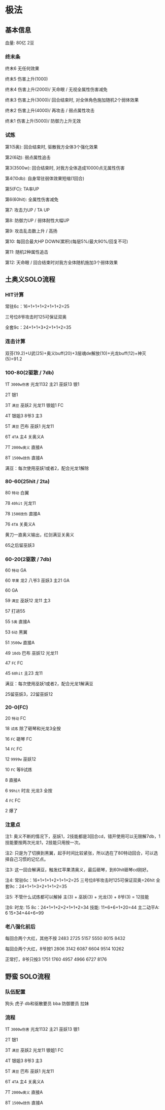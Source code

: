 # 极法

## 基本信息

血量: 80亿 2豆

### 终末条

终末6 无任何效果

终末5 伤害上升(1000)

终末4 伤害上升(2000)/ 天命眼 / 无视全属性伤害减免

终末3 伤害上升(3000)/ 回合结束时, 对全体角色施加随机2个弱体效果

终末2 伤害上升(4000)/ 再攻击 / 弱点属性攻击

终末1 伤害上升(5000)/ 防御力上升无效

### 试炼

第1(5奥): 回合结束时, 驱散我方全体3个强化效果

第2(6动): 弱点属性追击

第3(3500w): 回合结束时, 对我方全体造成10000点无属性伤害

第4(10db): 自身常驻弱体效果短缩(1回合)

第5(FC): TA率UP

第6(60hit): 全属性伤害减免

第7: 攻击力UP / TA UP

第8: 防御力UP / 弱体耐性大幅UP

第9: 攻击乱击数上升 / 高扬

第10: 每回合最大HP DOWN(累积)(每层5%/最大90%/回复不可)

第11: 随机2种属性追击

第12: 天命眼 / 回合结束时对我方全体随机施加3个弱体效果

## 土奥义SOLO流程

### HIT计算

常驻6c：16+1+1+1+2+1+1+2=25

三号位8爷攻击时125可保证双奥

全套9c：24+1+1+3+2+1+1+2=35

### 连击计算

双芬(19.2)+U武(25)+奥义buff(20)+3层魂de解放(10)+光龙buff(12)+神灭(5)=91.2

### 100-80(2驱散 / 7db)

1T `3000w伤害` 光龙1132 主21 巫妖13 银1

2T 银1

3T `满豆` 巫妖2 光龙11 银姐1 FC

4T 银姐3 8爷3 主3

5T `满豆` 巴布 巫妖1 光龙11

6T `4TA` 主4 关奥义A

7T `2000w奥义` 直接A

8T `1500w技伤` 直接A

满豆：每次使用巫妖1或者2，配合光龙1解除

### 80-60(25hit / 2ta)

80 `特动` 白翼

78 `40hit` 光龙11

78 `1500技伤` 直接A

76 `4TA` 关奥义A

黄刀一直奥义输出，红剑满豆关奥义

65之后留巫妖3

### 60-20(2驱散 / 7db)

60 `特动` GA

60 `苹果` 龙2 八爷3 巫妖3 主21 GA

60 GA

59 `满豆` 巫妖12 龙11 主3

57 打进55

55 `5奥` 直接A

53 `6动` 黑翼

51 `3500w` 直接A

49 `10db` 巴布 巫妖12 光龙11

47 `FC` FC

45 `60hit` 主23 龙11

满豆：每次使用巫妖1或者2，配合光龙1解满豆

25留巫妖3，22留巫妖12

### 20-0(FC)

20 `特动` FC

18 `试炼` 除了砸琴和光龙3全按

16 `FC` 砸琴 FC

14 `FC` FC

12 `9999w` 巫妖12

10 `FC` 等9试炼

8 直接A

6 `99hit` 时龙 光龙3 全按

4 `FC` FC

2 爆了

### 注意点

注1:
奥义不断的情况下，巫妖1，2技能都是3回合cd，错开使用可以无限解7db，1技能要按两次光龙1，2技能只用按一次。

注2:
只是为了切换到黑翼，起手时间比较紧张，所以选在了80特动回合，可以选择自己习惯的记忆点。

注3:
这一回合解满豆，触发红苹果清奥义，最后砸琴，到60hit砸琴cd刚好。

注4:
常驻6c：16+1+1+1+2+1+1+2=25
三号位8爷攻击时125可保证双奥=26hit
全套9c：24+1+1+3+2+1+1+2=35

注5:
不管什么试炼都可以解掉
主(3) + 巫妖(3) + 光龙(3) + 8爷(3) = 12技能

注6:
时龙: 15
8c：24+1+1+2+2+1+1+2=34
技能: 11+6+6+1+20=44
主二动平A: 6
15+34+44+6=99

### 老八强化前后

每回合两个大红，其他不按
2483 2725
5157 5550
8015 8432

每回合两个大红，8爷按1
2806 3142
6087 6604
9514 10262

正常打，8爷只按3
1751 1760
4957 4966
6727 8176

## 野蛮 SOLO流程

### 队伍配置

狗头
虎子 db和驱散要员
bba 防御要员
拉妹

### 流程

1T `3000w伤害` 光龙1132 主21 巫妖13 银1

2T 银1

3T `满豆` 巫妖2 光龙11 银姐1 FC

4T 银姐3 8爷3 主3

5T `满豆` 巴布 巫妖1 光龙11

6T `4TA` 主4 关奥义A

7T `2000w奥义` 直接A

8T `1500w技伤` 直接A
